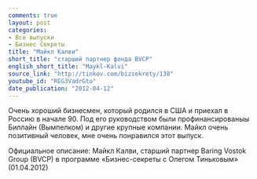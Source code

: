 ```yaml
---
comments: true
layout: post
categories:
- Все выпуски
- Бизнес Секреты
title: "Майкл Калви"
short_title: "старший партнер фонда BVCP"
english_short_title: "Maykl-Kalvi"
source_link: "http://tinkov.com/bizsekrety/138"
youtube_id: "REG3VadrGto"
date_publication: "2012-04-12"
---
```

Очень хороший бизнесмен, который родился в США и приехал в Россию в начале 90.
Под его руководством были профинансированыы Биллайн (Вымпелком) и другие крупные компании.
Майкл очень позитивный человек, мне очень понравился этот выпуск.
<!--more-->
Официальное описание:
Майкл Калви, старший партнер Baring Vostok Group (BVCP) в программе «Бизнес-секреты с Олегом Тиньковым» (01.04.2012)